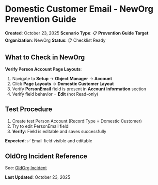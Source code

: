 # Domestic Customer Email - NewOrg Prevention Guide

**Created**: October 23, 2025
**Scenario Type**: 📋 **Prevention Guide**
**Target Organization**: NewOrg
**Status**: 📋 Checklist Ready

## What to Check in NewOrg

**Verify Person Account Page Layouts**:

1. Navigate to **Setup** → **Object Manager** → **Account**
2. Click **Page Layouts** → **Domestic Customer Layout**
3. Verify **PersonEmail** field is present in **Account Information** section
4. Verify field behavior = **Edit** (not Read-only)

## Test Procedure

1. Create test Person Account (Record Type = Domestic Customer)
2. Try to edit PersonEmail field
3. **Verify**: Field is editable and saves successfully

**Expected**: ✅ Email field visible and editable

## OldOrg Incident Reference

See: [OldOrg Incident](https://github.com/Shintu-John/Salesforce_OldOrg_State/tree/main/domestic-customer-email)

**Last Updated**: October 23, 2025
